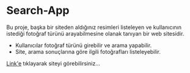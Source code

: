 # Search-App
Bu proje, başka bir siteden aldığınız resimleri listeleyen ve kullanıcının istediği fotoğraf türünü arayabilmesine olanak tanıyan bir web sitesidir.

- Kullanıcılar fotoğraf türünü girebilir ve arama yapabilir.
- Site, arama sonuçlarına göre ilgili fotoğrafları listeleyebilir.

[Link'e](https://legendary-puffpuff-ede2db.netlify.app/) tıklayarak siteyi görebilirsiniz...
